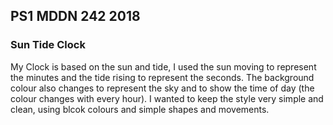 ## PS1 MDDN 242 2018

### Sun Tide Clock

My Clock is based on the sun and tide, I used the sun moving to represent the minutes and the tide rising to represent the seconds. The background colour also changes to represent the sky and to show the time of day (the colour changes with every hour). I wanted to keep the style very simple and clean, using blcok colours and simple shapes and movements.
